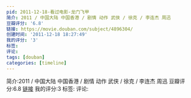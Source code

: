 ```yaml
---
pid: 2011-12-18-看过电影-龙门飞甲
简介: 2011 / 中国大陆 中国香港 / 剧情 动作 武侠 / 徐克 / 李连杰 周迅
豆瓣评分: '6.8'
链接: https://movie.douban.com/subject/4896304/
创建时间: '2011-12-18 18:27:49'
我的评分: '3'
标签:
评论:
tags: [douban]
categories: [timeline]
---
```

简介:2011 / 中国大陆 中国香港 / 剧情 动作 武侠 / 徐克 / 李连杰 周迅
豆瓣评分:6.8
[链接](https://movie.douban.com/subject/4896304/)
我的评分:3
标签:
评论:
